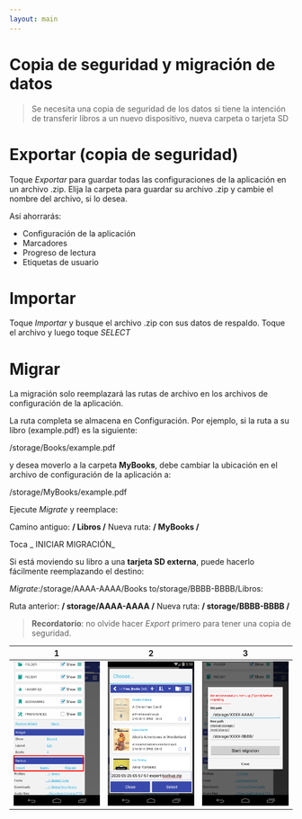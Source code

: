 ```yaml
---
layout: main
---
```


# Copia de seguridad y migración de datos

> Se necesita una copia de seguridad de los datos si tiene la intención de transferir libros a un nuevo dispositivo, nueva carpeta o tarjeta SD

# Exportar (copia de seguridad)

Toque _Exportar_ para guardar todas las configuraciones de la aplicación en un archivo .zip. Elija la carpeta para guardar su archivo .zip y cambie el nombre del archivo, si lo desea.

Así ahorrarás:

* Configuración de la aplicación
* Marcadores
* Progreso de lectura
* Etiquetas de usuario
 
# Importar

Toque _Importar_ y busque el archivo .zip con sus datos de respaldo. Toque el archivo y luego toque _SELECT_

# Migrar

La migración solo reemplazará las rutas de archivo en los archivos de configuración de la aplicación.

La ruta completa se almacena en Configuración. Por ejemplo, si la ruta a su libro (example.pdf) es la siguiente:

/storage/Books/example.pdf

y desea moverlo a la carpeta **MyBooks**, debe cambiar la ubicación en el archivo de configuración de la aplicación a:

/storage/MyBooks/example.pdf

Ejecute _Migrate_ y reemplace:

Camino antiguo: **/ Libros /**
Nueva ruta: **/ MyBooks /**

Toca _ INICIAR MIGRACIÓN_

Si está moviendo su libro a una **tarjeta SD externa**, puede hacerlo fácilmente reemplazando el destino:

_Migrate_:/storage/AAAA-AAAA/Books to/storage/BBBB-BBBB/Libros:

Ruta anterior: **/ storage/AAAA-AAAA /**
Nueva ruta: **/ storage/BBBB-BBBB /**

> **Recordatorio**: no olvide hacer _Export_ primero para tener una copia de seguridad.

|1|2|3|
|-|-|-|
|![](1.png)|![](2.png)|![](3.png)|
